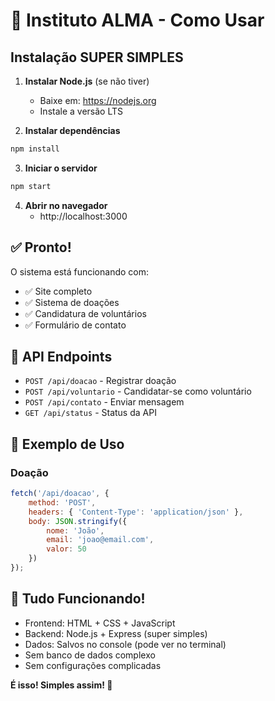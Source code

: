 # 🚀 Instituto ALMA - Como Usar

## Instalação SUPER SIMPLES

1. **Instalar Node.js** (se não tiver)
   - Baixe em: https://nodejs.org
   - Instale a versão LTS

2. **Instalar dependências**
```bash
npm install
```

3. **Iniciar o servidor**
```bash
npm start
```

4. **Abrir no navegador**
   - http://localhost:3000

## ✅ Pronto! 

O sistema está funcionando com:
- ✅ Site completo
- ✅ Sistema de doações
- ✅ Candidatura de voluntários
- ✅ Formulário de contato

## 📡 API Endpoints

- `POST /api/doacao` - Registrar doação
- `POST /api/voluntario` - Candidatar-se como voluntário
- `POST /api/contato` - Enviar mensagem
- `GET /api/status` - Status da API

## 📝 Exemplo de Uso

### Doação
```javascript
fetch('/api/doacao', {
    method: 'POST',
    headers: { 'Content-Type': 'application/json' },
    body: JSON.stringify({ 
        nome: 'João', 
        email: 'joao@email.com', 
        valor: 50 
    })
});
```

## 🎯 Tudo Funcionando!

- Frontend: HTML + CSS + JavaScript
- Backend: Node.js + Express (super simples)
- Dados: Salvos no console (pode ver no terminal)
- Sem banco de dados complexo
- Sem configurações complicadas

**É isso! Simples assim! 🎉**
